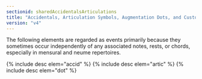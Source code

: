 ```yaml
---
sectionid: sharedAccidentalsArticulations
title: "Accidentals, Articulation Symbols, Augmentation Dots, and Custos Signs"
version: "v4"
---
```


The following elements are regarded as events primarily because they sometimes occur independently of any associated notes, rests, or chords, especially in mensural and neume repertoires.

{% include desc elem="accid" %}
{% include desc elem="artic" %}
{% include desc elem="dot" %}
